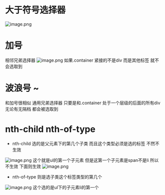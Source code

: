 # 大于符号选择器
![image.png](https://cdn.nlark.com/yuque/0/2023/png/33778458/1688403603093-f1ba70cb-d3de-402e-94a9-8d4fb51e14ec.png#averageHue=%23f0e7be&clientId=u19314100-b26f-4&from=paste&height=654&id=u6669ba0e&originHeight=834&originWidth=1873&originalType=binary&ratio=1.274999976158142&rotation=0&showTitle=false&size=367956&status=done&style=none&taskId=u7da66cf3-093f-4d31-8ae4-25ffc253453&title=&width=1469.0196353130646)
# 加号
相邻兄弟选择器
![image.png](https://cdn.nlark.com/yuque/0/2023/png/33778458/1688403709815-420c58aa-c9e0-4124-9560-937dcace3645.png#averageHue=%23f5ecd4&clientId=u19314100-b26f-4&from=paste&height=540&id=u7fa39105&originHeight=688&originWidth=1920&originalType=binary&ratio=1.274999976158142&rotation=0&showTitle=false&size=239033&status=done&style=none&taskId=u38217891-9157-4257-8ddb-601206c88da&title=&width=1505.8823811004186)
如果.container 紧接的不是div 而是其他标签 就不会选取到
# 波浪号 ~
和加号很相似  通用兄弟选择器
只要是和.container 处于一个层级的后面的所有div无论有无隔档 都会被选取到
# nth-child  nth-of-type

- nth-child 选的是父元素下的第几个子类  而且这个类型必须是选的标签 不然不生效

![image.png](https://cdn.nlark.com/yuque/0/2023/png/33778458/1688404692743-73ae8ef5-1a22-4267-ab30-cc534a121e49.png#averageHue=%2370a26c&clientId=u19314100-b26f-4&from=paste&height=612&id=u79540bb2&originHeight=780&originWidth=1459&originalType=binary&ratio=1.274999976158142&rotation=0&showTitle=false&size=62204&status=done&style=none&taskId=u43e86078-1e64-4030-9bab-96f745b044e&title=&width=1144.313746888287)
这个就是ul的第一个子元素 但是这第一个子元素是span不是li 所以不生效  下面则生效
![image.png](https://cdn.nlark.com/yuque/0/2023/png/33778458/1688404707523-a63d0b0c-b5fc-4704-a9b9-5c1f1341c5be.png#averageHue=%2377a464&clientId=u19314100-b26f-4&from=paste&height=578&id=u3dc0b7bb&originHeight=737&originWidth=1482&originalType=binary&ratio=1.274999976158142&rotation=0&showTitle=false&size=54692&status=done&style=none&taskId=u4ae48091-e526-44c6-843a-7cb975477c4&title=&width=1162.3529629118857)

- nth-of-type  则是选子类这个标签类型的第几个

![image.png](https://cdn.nlark.com/yuque/0/2023/png/33778458/1688404783855-ea6c7cd4-9dfb-4aa3-b5a9-4670c81d068c.png#averageHue=%236d9f6c&clientId=u19314100-b26f-4&from=paste&height=613&id=ub21b4ce2&originHeight=782&originWidth=1534&originalType=binary&ratio=1.274999976158142&rotation=0&showTitle=false&size=69360&status=done&style=none&taskId=ub39da2f0-ee3b-48ca-a77f-bf86de856b6&title=&width=1203.137277400022)
这个选的是ul下的子元素li的第一个

